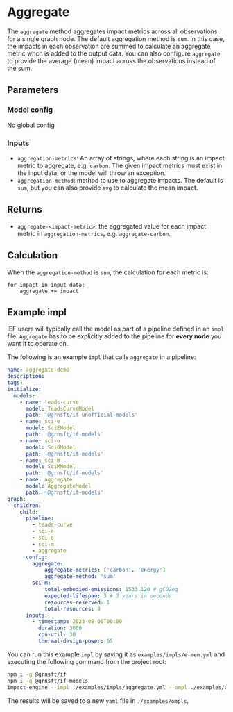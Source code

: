 # Aggregate

The `aggregate` method aggregates impact metrics across all observations for a single graph node.
The default aggregation method is `sum`. In this case, the impacts in each observation are summed to calculate an aggregate metric whch is added to the output data.
You can also configure `aggregate` to provide the average (mean) impact across the observations instead of the sum.


## Parameters

### Model config

No global config

### Inputs

- `aggregation-metrics`: An array of strings, where each string is an impact metric to aggregate, e.g. `carbon`. The given impact metrics must exist in the input data, or the model will throw an exception.
- `aggregation-method`: method to use to aggregate impacts. The default is `sum`, but you can also provide `avg` to calculate the mean impact.


## Returns

- `aggregate-<impact-metric>`: the aggregated value for each impact metric in `aggregation-metrics`, e.g. `aggregate-carbon`.

## Calculation

When the `aggregation-method` is `sum`, the calculation for each metric is:

```pseudocode
for impact in input data:
    aggregate += impact
```

## Example impl

IEF users will typically call the model as part of a pipeline defined in an `impl` file. `Aggregate` has to be explicitly added to the pipeline for **every node** you want it to operate on.

The following is an example `impl` that calls `aggregate` in a pipeline:

```yaml
name: aggregate-demo
description:
tags:
initialize:
  models:
    - name: teads-curve
      model: TeadsCurveModel
      path: '@grnsft/if-unofficial-models'
    - name: sci-e
      model: SciEModel
      path: '@grnsft/if-models'
    - name: sci-o
      model: SciOModel
      path: '@grnsft/if-models'
    - name: sci-m
      model: SciMModel
      path: '@grnsft/if-models'
    - name: aggregate
      model: AggregateModel
      path: '@grnsft/if-models'
graph:
  children:
    child:
      pipeline:
        - teads-curve
        - sci-e
        - sci-o
        - sci-m
        - aggregate
      config:
        aggregate:
            aggregate-metrics: ['carbon', 'energy']
            aggregate-method: 'sum'
        sci-m:
            total-embodied-emissions: 1533.120 # gCO2eq
            expected-lifespan: 3 # 3 years in seconds
            resources-reserved: 1
            total-resources: 8
      inputs:
        - timestamp: 2023-08-06T00:00
          duration: 3600
          cpu-util: 30
          thermal-design-power: 65
```

You can run this example `impl` by saving it as `examples/impls/e-mem.yml` and executing the following command from the project root:

```sh
npm i -g @grnsft/if
npm i -g @grnsft/if-models
impact-engine --impl ./examples/impls/aggregate.yml --ompl ./examples/ompls/aggregate.yml
```

The results will be saved to a new `yaml` file in `./examples/ompls`.